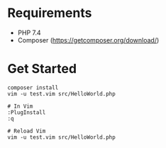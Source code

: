 # Requirements
* PHP 7.4
* Composer (https://getcomposer.org/download/)

# Get Started

```
composer install
vim -u test.vim src/HelloWorld.php

# In Vim
:PlugInstall
:q

# Reload Vim
vim -u test.vim src/HelloWorld.php
```

